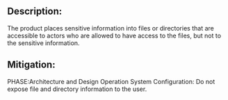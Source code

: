 ## Description:

The product places sensitive information into files or directories that are accessible to actors who are allowed to have access to the files, but not to the sensitive information.



## Mitigation:


PHASE:Architecture and Design Operation System Configuration:
Do not expose file and directory information to the user.

